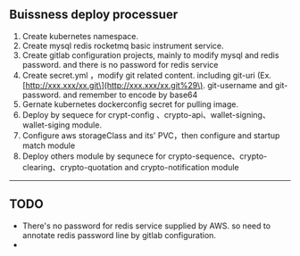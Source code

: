 ## Buissness deploy processuer

1. Create kubernetes namespace.
2. Create mysql redis rocketmq basic instrument service.
3. Create gitlab configuration projects, mainly to modify mysql and redis password. and there is no password for redis service
4. Create secret.yml ，modify git related content. including git-uri \(Ex. [http://xxx.xxx/xx.git\](http://xxx.xxx/xx.git%29\). git-username and git-password. and remember to encode by base64
5. Gernate kubernetes dockerconfig  secret for pulling image. 
6. Deploy by sequece for crypt-config  、crypto-api、wallet-signing、wallet-siging module.
7. Configure aws storageClass and its' PVC，then configure and startup  match  module
8. Deploy others module by sequnece for crypto-sequence、crypto-clearing、crypto-quotation and crypto-notification module

---

## TODO

* There's no password for redis service supplied by AWS. so need to annotate  redis password line by gitlab configuration.
* 


